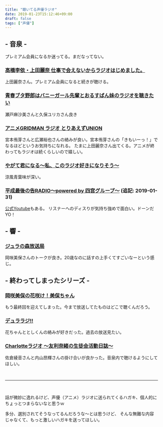 ```yaml
---
title: "聴いてる声優ラジオ"
date: 2019-01-23T15:12:46+09:00
draft: false
tags: ["声優"]
---
```


## - 音泉 -

プレミアム会員になるか迷ってる。まだなってない。

### [高橋李依・上田麗奈 仕事で会えないからラジオはじめました。](http://www.onsen.ag/program/shigohaji/)
上田麗奈さん。プレミアム会員になると続きが聴ける。


### [青春ブタ野郎はバニーガール先輩とおるすばん妹のラジオを聴きたい](http://www.onsen.ag/program/aobuta/)
瀬戸麻沙美さんと久保ユリカさん良き


### [アニメGRIDMAN ラジオ とりあえずUNION](http://www.onsen.ag/program/gridman/)
宮本侑芽さんと広瀬裕也さんの絡みが良い。宮本侑芽さんの「きもいーっ！」でなるほどというお気持ちになれる。
たまに上田麗奈さん出てくる。アニメが終わってもラジオは続くらしいので嬉しい。


### [やがて君になる～私、このラジオ好きになりそう～](http://www.onsen.ag/program/yagakimi/)
涼風青葉味が深い。


### [平成最後の告RADIO〜powered by 四宮グループ〜](http://www.onsen.ag/program/kokuradio/) (追記: 2019-01-31)
[公式Youtube](https://www.youtube.com/watch?v=o90OXDkj_JY&index=4&list=PLUH30mfo5wJxIw079zXmLRj3qeS1hg4xd&t=0s)もある。
リスナーへのディスりが気持ち強めで面白い。ドーンだYO！


## - 響 -

### [ジュラの森放送局](https://hibiki-radio.jp/description/tensura/detail)
岡咲美保さんのトークが良き。20歳なのに話すの上手くてすごいなーという感じ。


## - 終わってしまったシリーズ -

### [岡咲美保の花咲け！美保ちゃん](http://www.joqr.co.jp/sakemiho/)
もう最終回を迎えてしまった。今まで放送してたものはどこで聴くんだろう。


### [デュララジ!!](https://www.durarara.com/radio/)
花ちゃんととしくんの絡みが好きだった。過去の放送見たい。


### [Charlotteラジオ ～友利奈緒の生徒会活動日誌～](http://www.onsen.ag/program/charlotte/)
佐倉綾音さんと内山昂輝さんの掛け合いが良かった。音泉内で聴けるようにしてほしい。
  
<br/>

---------------------------------------------------  

<br/>

話が微妙に逸れるけど、声優（アニメ）ラジオに送られてくるハガキ、個人的にちょっとつまらないなと思うｗ

多分、選別されてそうなってるんだろうな〜とは思うけど、
そんな無難な内容じゃなくて、もっと激しいハガキを送ってほしい。